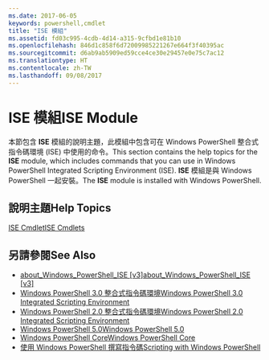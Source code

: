 ```yaml
---
ms.date: 2017-06-05
keywords: powershell,cmdlet
title: "ISE 模組"
ms.assetid: fd03c995-4cdb-4d14-a315-9cfbd1e81b10
ms.openlocfilehash: 846d1c858f6d72009985221267e664f3f40395ac
ms.sourcegitcommit: d6ab9ab5909ed59cce4ce30e29457e0e75c7ac12
ms.translationtype: HT
ms.contentlocale: zh-TW
ms.lasthandoff: 09/08/2017
---
```

# <a name="ise-module"></a><span data-ttu-id="5a23a-103">ISE 模組</span><span class="sxs-lookup"><span data-stu-id="5a23a-103">ISE Module</span></span>
<span data-ttu-id="5a23a-104">本節包含 **ISE** 模組的說明主題，此模組中包含可在 Windows PowerShell 整合式指令碼環境 (ISE) 中使用的命令。</span><span class="sxs-lookup"><span data-stu-id="5a23a-104">This section contains the help topics for the **ISE** module, which includes commands that you can use in Windows PowerShell Integrated Scripting Environment (ISE).</span></span> <span data-ttu-id="5a23a-105">**ISE** 模組是與 Windows PowerShell 一起安裝。</span><span class="sxs-lookup"><span data-stu-id="5a23a-105">The **ISE** module is installed with Windows PowerShell.</span></span>

## <a name="help-topics"></a><span data-ttu-id="5a23a-106">說明主題</span><span class="sxs-lookup"><span data-stu-id="5a23a-106">Help Topics</span></span>
[<span data-ttu-id="5a23a-107">ISE Cmdlet</span><span class="sxs-lookup"><span data-stu-id="5a23a-107">ISE Cmdlets</span></span>](http://go.microsoft.com/fwlink/?LinkID=254686)

## <a name="see-also"></a><span data-ttu-id="5a23a-108">另請參閱</span><span class="sxs-lookup"><span data-stu-id="5a23a-108">See Also</span></span>
- <span data-ttu-id="5a23a-109">[about_Windows_PowerShell_ISE [v3]](https://technet.microsoft.com/en-us/library/dfa54d47-60c6-4fff-8197-c747e8d411bb)</span><span class="sxs-lookup"><span data-stu-id="5a23a-109">[about_Windows_PowerShell_ISE [v3]](https://technet.microsoft.com/en-us/library/dfa54d47-60c6-4fff-8197-c747e8d411bb)</span></span>
- [<span data-ttu-id="5a23a-110">Windows PowerShell 3.0 整合式指令碼環境</span><span class="sxs-lookup"><span data-stu-id="5a23a-110">Windows PowerShell 3.0 Integrated Scripting Environment</span></span>](http://go.microsoft.com/fwlink/?LinkId=254681)
- [<span data-ttu-id="5a23a-111">Windows PowerShell 2.0 整合式指令碼環境</span><span class="sxs-lookup"><span data-stu-id="5a23a-111">Windows PowerShell 2.0 Integrated Scripting Environment</span></span>](http://go.microsoft.com/fwlink/?LinkID=238569)
- [<span data-ttu-id="5a23a-112">Windows PowerShell 5.0</span><span class="sxs-lookup"><span data-stu-id="5a23a-112">Windows PowerShell 5.0</span></span>](../../whats-new/What-s-New-in-Windows-PowerShell-50.md)
- [<span data-ttu-id="5a23a-113">Windows PowerShell Core</span><span class="sxs-lookup"><span data-stu-id="5a23a-113">Windows PowerShell Core</span></span>](https://technet.microsoft.com/en-us/library/4b75f1e4-f327-48f3-92ab-bf5435094d41)
- [<span data-ttu-id="5a23a-114">使用 Windows PowerShell 撰寫指令碼</span><span class="sxs-lookup"><span data-stu-id="5a23a-114">Scripting with Windows PowerShell</span></span>](../../getting-started/fundamental/Scripting-with-Windows-PowerShell.md)

